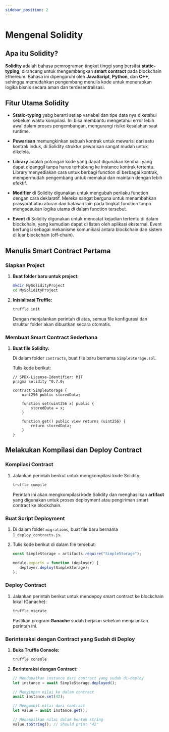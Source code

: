 ```yaml
---
sidebar_position: 2
---
```


# Mengenal Solidity

## Apa itu Solidity?

**Solidity** adalah bahasa pemrograman tingkat tinggi yang bersifat **static-typing**, dirancang untuk mengembangkan **smart contract** pada blockchain Ethereum. Bahasa ini dipengaruhi oleh **JavaScript**, **Python**, dan **C++**, sehingga memudahkan pengembang menulis kode untuk menerapkan logika bisnis secara aman dan terdesentralisasi.

## Fitur Utama Solidity

-  **Static-typing** yabg berarti setiap variabel dan tipe data nya diketahui sebelum waktu kompilasi. Ini bisa membantu mengetahui error lebih awal dalam proses pengembangan, mengurangi risiko kesalahan saat runtime.

-  **Pewarisan** memungkinkan sebuah kontrak untuk mewarisi dari satu kontrak induk, di Solidity struktur pewarisan sangat mudah untuk dikelola.

-  **Library** adalah potongan kode yang dapat digunakan kembali yang dapat dipanggil tanpa harus terhubung ke instance kontrak tertentu. Library menyediakan cara untuk berbagi function di berbagai kontrak, mempermudah pengembang untuk memakai dan maintain dengan lebih efektif.

-  **Modifier** di Solidity digunakan untuk mengubah perilaku function dengan cara deklaratif. Mereka sangat berguna untuk menambahkan prasyarat atau aturan dan batasan lain pada tingkat function tanpa mengacaukan logika utama di dalam function tersebut.

-  **Event** di Solidity digunakan untuk mencatat kejadian tertentu di dalam blockchain, yang kemudian dapat di listen oleh aplikasi eksternal. Event berfungsi sebagai mekanisme komunikasi antara blockchain dan sistem di luar blockchain (off-chain).

## Menulis Smart Contract Pertama

### Siapkan Project

1. **Buat folder baru untuk project:**

   ```bash
   mkdir MySolidityProject
   cd MySolidityProject
   ```

2. **Inisialisasi Truffle:**

   ```bash
   truffle init
   ```

   Dengan menjalankan perintah di atas, semua file konfigurasi dan struktur folder akan dibuatkan secara otomatis.

### Membuat Smart Contract Sederhana

1. **Buat file Solidity:**

   Di dalam folder `contracts`, buat file baru bernama `SimpleStorage.sol`.

   Tulis kode berikut:

   ```solidity
   // SPDX-License-Identifier: MIT
   pragma solidity ^0.7.0;

   contract SimpleStorage {
       uint256 public storedData;

       function set(uint256 x) public {
           storedData = x;
       }

       function get() public view returns (uint256) {
           return storedData;
       }
   }
   ```

## Melakukan Kompilasi dan Deploy Contract

### Kompilasi Contract

1. Jalankan perintah berikut untuk mengkompilasi kode Solidity:

   ```bash
   truffle compile
   ```

   Perintah ini akan mengkompilasi kode Solidity dan menghasilkan **artifact** yang digunakan untuk proses deployment atau pengiriman smart contract ke blockchain.

### Buat Script Deployment

1. Di dalam folder `migrations`, buat file baru bernama `1_deploy_contracts.js`.
2. Tulis kode berikut di dalam file tersebut:

   ```javascript
   const SimpleStorage = artifacts.require("SimpleStorage");

   module.exports = function (deployer) {
      deployer.deploy(SimpleStorage);
   };
   ```

### Deploy Contract

1. Jalankan perintah berikut untuk mendepoy smart contract ke blockchain lokal (Ganache):

   ```bash
   truffle migrate
   ```

   Pastikan program **Ganache** sudah berjalan sebelum menjalankan perintah ini.

### Berinteraksi dengan Contract yang Sudah di Deploy

1. **Buka Truffle Console:**

   ```bash
   truffle console
   ```

2. **Berinteraksi dengan Contract:**

   ```javascript
   // Mendapatkan instance dari contract yang sudah di-deploy
   let instance = await SimpleStorage.deployed();

   // Menyimpan nilai ke dalam contract
   await instance.set(42);

   // Mengambil nilai dari contract
   let value = await instance.get();

   // Menampilkan nilai dalam bentuk string
   value.toString(); // Should print '42'
   ```
